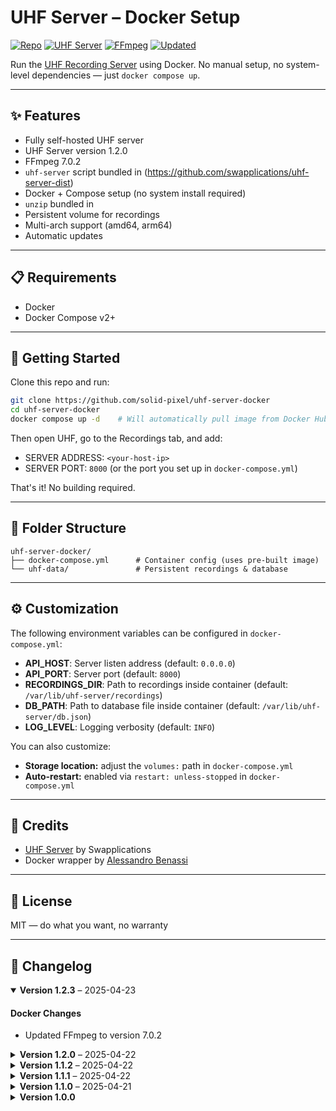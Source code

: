 # UHF Server – Docker Setup

[![Repo](https://img.shields.io/badge/repo-1.2.0-purple.svg)](#changelog)
[![UHF Server](https://img.shields.io/badge/uhf_server-1.2.0-orange.svg)](https://github.com/swapplications/uhf-server-dist)
[![FFmpeg](https://img.shields.io/badge/ffmpeg-7.0.2-green.svg)](https://ffmpeg.org/)
[![Updated](https://img.shields.io/badge/updated-2025--04--23-blue.svg)](#changelog)

Run the [UHF Recording Server](https://www.uhfapp.com/server) using Docker. No manual setup, no system-level dependencies — just `docker compose up`.

---

## ✨ Features

- Fully self-hosted UHF server
- UHF Server version 1.2.0
- FFmpeg 7.0.2
- `uhf-server` script bundled in (https://github.com/swapplications/uhf-server-dist)
- Docker + Compose setup (no system install required)
- `unzip` bundled in
- Persistent volume for recordings
- Multi-arch support (amd64, arm64)
- Automatic updates

---

## 📋 Requirements

- Docker
- Docker Compose v2+

---

## 🚀 Getting Started

Clone this repo and run:

```bash
git clone https://github.com/solid-pixel/uhf-server-docker
cd uhf-server-docker
docker compose up -d    # Will automatically pull image from Docker Hub
```

Then open UHF, go to the Recordings tab, and add:

- SERVER ADDRESS: `<your-host-ip>`
- SERVER PORT: `8000` (or the port you set up in `docker-compose.yml`)

That's it! No building required. 

---

## 📁 Folder Structure

```
uhf-server-docker/
├── docker-compose.yml      # Container config (uses pre-built image)
└── uhf-data/               # Persistent recordings & database
```

---

## ⚙️ Customization

The following environment variables can be configured in `docker-compose.yml`:

- **API_HOST**: Server listen address (default: `0.0.0.0`)
- **API_PORT**: Server port (default: `8000`)
- **RECORDINGS_DIR**: Path to recordings inside container (default: `/var/lib/uhf-server/recordings`)
- **DB_PATH**: Path to database file inside container (default: `/var/lib/uhf-server/db.json`)
- **LOG_LEVEL**: Logging verbosity (default: `INFO`)

You can also customize:
- **Storage location:** adjust the `volumes:` path in `docker-compose.yml`
- **Auto-restart:** enabled via `restart: unless-stopped` in `docker-compose.yml`

---

## 👥 Credits

- [UHF Server](https://www.uhfapp.com) by Swapplications
- Docker wrapper by [Alessandro Benassi](https://github.com/solid-pixel)

---

## 📜 License

MIT — do what you want, no warranty

---

## 📝 Changelog

<!-- Add your changes below. Most recent at the top. -->

<details open>
<summary><strong>Version 1.2.3</strong> – 2025-04-23</summary>

#### Docker Changes
- Updated FFmpeg to version 7.0.2
</details>

<details>
<summary><strong>Version 1.2.0</strong> – 2025-04-22</summary>

#### Repository Changes
- Initial release with UHF Server 1.2.0
- Added docker-compose.yml with latest tag
- Added GitHub Actions workflow for automated builds
</details>

<details>
<summary><strong>Version 1.1.2</strong> – 2025-04-22</summary>

#### Repository Changes
- Fixed GitHub Actions permissions for automated releases
</details>

<details>
<summary><strong>Version 1.1.1</strong> – 2025-04-22</summary>

#### Docker Image Changes
- Added multi-architecture support (amd64, arm64)
- Improved platform compatibility for different CPU architectures

#### Repository Changes
- Added GitHub Actions workflow for multi-arch builds
- Updated documentation with architecture support info
</details>

<details>
<summary><strong>Version 1.1.0</strong> – 2025-04-21</summary>

#### Docker Image Changes
- Published image to Docker Hub (`solidpixel/uhf-server:1.1.0`)

#### Repository Changes
- Added Docker Hub run instructions to README
- Switched to environment-based configuration (API_HOST, API_PORT, etc.)
- Improved documentation with customization options
- Restructured README for better clarity
</details>

<details>
<summary><strong>Version 1.0.0</strong></summary>

Initial release
</details>
